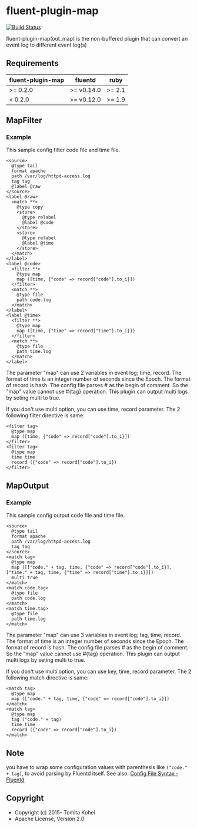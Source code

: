 # fluent-plugin-map

[![Build Status](https://travis-ci.org/fluent-plugins-nursery/fluent-plugin-map.svg?branch=master)](https://travis-ci.org/fluent-plugins-nursery/fluent-plugin-map)

fluent-plugin-map(out\_map) is the non-buffered plugin that can convert an event log to different event log(s)


## Requirements

| fluent-plugin-map  | fluentd | ruby |
|-------------------|---------|------|
| >= 0.2.0 | >= v0.14.0 | >= 2.1 |
|  < 0.2.0 | >= v0.12.0 | >= 1.9 |

## MapFilter

### Example

This sample config filter code file and time file.

    <source>
      @type tail
      format apache
      path /var/log/httpd-access.log
      tag tag
      @label @raw
    </source>
    <label @raw>
      <match **>
        @type copy
        <store>
          @type relabel
          @label @code
        </store>
        <store>
          @type relabel
          @label @time
        </store>
      </match>
    </label>
    <label @code>
      <filter **>
        @type map
        map ([time, {"code" => record["code"].to_i}])
      </filter>
      <match **>
        @type file
        path code.log
      </match>
    </label>
    <label @time>
      <filter **>
        @type map
        map ([time, {"time" => record["time"].to_i}])
      </filter>
      <match **>
        @type file
        path time.log
      </match>
    </label>


The parameter "map" can use 2 variables in event log; time, record. The format of time is an integer number of seconds since the Epoch. The format of record is hash.
The config file parses # as the begin of comment. So the "map" value cannot use #{tag} operation.
This plugin can output multi logs by seting multi to true.

If you don't use multi option, you can use time, record parameter. The 2 following filter directive is same:

    <filter tag>
      @type map
      map ([time, {"code" => record["code"].to_i}])
    </filter>
    <filter tag>
      @type map
      time time
      record ({"code" => record["code"].to_i})
    </filter>

## MapOutput

### Example

This sample config output code file and time file.

    <source>
      @type tail
      format apache
      path /var/log/httpd-access.log
      tag tag
    </source>
    <match tag>
      @type map
      map ([["code." + tag, time, {"code" => record["code"].to_i}], ["time." + tag, time, {"time" => record["time"].to_i}]])
      multi true
    </match>
    <match code.tag>
      @type file
      path code.log
    </match>
    <match time.tag>
      @type file
      path time.log
    </match>


The parameter "map" can use 3 variables in event log; tag, time, record. The format of time is an integer number of seconds since the Epoch. The format of record is hash.
The config file parses # as the begin of comment. So the "map" value cannot use #{tag} operation.
This plugin can output multi logs by seting multi to true.

If you don't use multi option, you can use key, time, record parameter. The 2 following match directive is same:

    <match tag>
      @type map
      map (["code." + tag, time, {"code" => record["code"].to_i}])
    </match>
    <match tag>
      @type map
      tag ("code." + tag)
      time time
      record ({"code" => record["code"].to_i})
    </match>


## Note

you have to wrap some configuration values with parenthesis like `("code." + tag)`, to avoid parsing by Fluentd itself.
See also: [Config File Syntax - Fluentd](https://docs.fluentd.org/configuration/config-file#format-tips)

## Copyright

* Copyright (c) 2015- Tomita Kohei
* Apache License, Version 2.0
